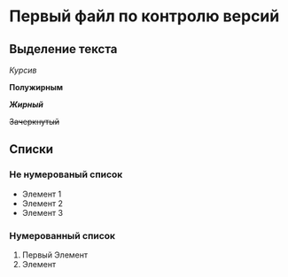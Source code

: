 # Первый файл по контролю версий

## Выделение текста

*Курсив*

**Полужирным**

***Жирный***

~~Зачеркнутый~~

## Списки

### Не нумерованый список

* Элемент 1
* Элемент 2
* Элемент 3

### Нумерованный список

1. Первый Элемент
2. Элемент


